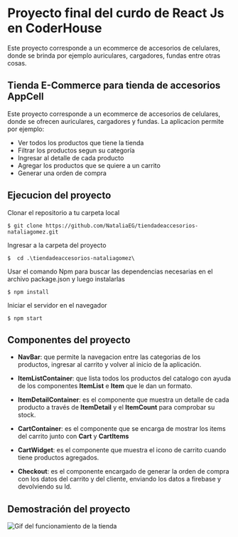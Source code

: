 # Proyecto final del curdo de React Js en CoderHouse   

Este proyecto corresponde a un ecommerce de accesorios de celulares, donde se brinda por ejemplo auriculares, cargadores, fundas entre otras cosas.

## Tienda E-Commerce para tienda de accesorios AppCell

Este proyecto corresponde a un ecommerce de accesorios de celulares, donde se ofrecen auriculares, cargadores y fundas. 
La aplicacion permite por ejemplo:

- Ver todos los productos que tiene la tienda
- Filtrar los productos segun su categoría
- Ingresar al detalle de cada producto
- Agregar los productos que se quiere a un carrito
- Generar una orden de compra


## Ejecucion del proyecto

Clonar el repositorio a tu carpeta local

`$ git clone https://github.com/NataliaEG/tiendadeaccesorios-nataliagomez.git`

Ingresar a la carpeta del proyecto

`$  cd .\tiendadeaccesorios-nataliagomez\`

Usar el comando Npm para buscar las dependencias necesarias en el archivo package.json y luego instalarlas

`$ npm install`

Iniciar el servidor en el navegador

`$ npm start`

## Componentes del proyecto

+ **NavBar**: que permite la navegacion entre las categorias de los productos, ingresar al carrito y volver al inicio de la aplicación.

+ **ItemListContainer**: que lista todos los productos del catalogo con ayuda de los componentes **ItemList** e **Item** que le dan un formato.

+ **ItemDetailContainer**: es el componente que muestra un detalle de cada producto a través de **ItemDetail** y el **ItemCount** para comprobar su stock.

+ **CartContainer**: es el componente que se encarga de mostrar los items del carrito junto con **Cart** y **CartItems**

+ **CartWidget**: es el componente que muestra el icono de carrito cuando tiene productos agregados.

+ **Checkout**: es el componente encargado de generar la orden de compra con los datos del carrito y del cliente, enviando los datos a firebase y devolviendo su  Id.


## Demostración del proyecto

![Gif del funcionamiento de la tienda](https://github.com/NataliaEG/tiendadeaccesorios-nataliagomez/blob/ProyectoFinal/tienda-accesorios.gif)